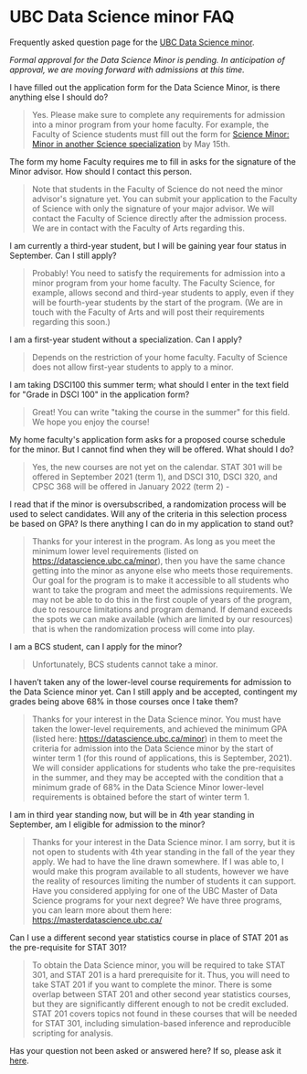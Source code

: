 # UBC Data Science minor FAQ
Frequently asked question page for the [UBC Data Science minor](https://datascience.ubc.ca/minor).

*Formal approval for the Data Science Minor is pending. In anticipation of approval, we are moving forward with admissions at this time.*

I have filled out the application form for the Data Science Minor, is there anything else I should do? 
> Yes. Please make sure to complete any requirements for admission into a minor program from your home faculty. For example, the Faculty of Science students must fill out the form for [Science Minor: Minor in another Science specialization](https://ubc.ca1.qualtrics.com/jfe/form/SV_9yOGsxLDg6FH6bH) by May 15th. 

The form my home Faculty requires me to fill in asks for the signature of the Minor advisor. How should I contact this person. 
> Note that students in the Faculty of Science do not need the minor advisor's signature yet. You can submit your application to the Faculty of Science with only the signature of your major advisor. We will contact the Faculty of Science directly after the admission process. We are in contact with the Faculty of Arts regarding this.  

I am currently a third-year student, but I will be gaining year four status in September. Can I still apply? 
> Probably! You need to satisfy the requirements for admission into a minor program from your home faculty. The Faculty Science, for example, allows second and third-year students to apply, even if they will be fourth-year students by the start of the program. 
(We are in touch with the Faculty of Arts and will post their requirements regarding this soon.)

I am a first-year student without a specialization. Can I apply?
> Depends on the restriction of your home faculty. Faculty of Science does not allow first-year students to apply to a minor. 

I am taking DSCI100 this summer term; what should I enter in the text field for "Grade in DSCI 100" in the application form?
> Great! You can write "taking the course in the summer" for this field. We hope you enjoy the course!  

My home faculty's application form asks for a proposed course schedule for the minor. But I cannot find when they will be offered. What should I do?
> Yes, the new courses are not yet on the calendar. STAT 301 will be offered in September 2021 (term 1), and DSCI 310, DSCI 320, and CPSC 368 will be offered in January 2022 (term 2)
    - 

I read that if the minor is oversubscribed, a randomization process will be used to select candidates. Will any of the criteria in this selection process be based on GPA? Is there anything I can do in my application to stand out?
> Thanks for your interest in the program. As long as you meet the minimum lower level requirements (listed on https://datascience.ubc.ca/minor), then you have the same chance getting into the minor as anyone else who meets those requirements. Our goal for the program is to make it accessible to all students who want to take the program and meet the admissions requirements. We may not be able to do this in the first couple of years of the program, due to resource limitations and program demand. If demand exceeds the spots we can make available (which are limited by our resources) that is when the randomization process will come into play. 

I am a BCS student, can I apply for the minor?
> Unfortunately, BCS students cannot take a minor.

I haven’t taken any of the lower-level course requirements for admission to the Data Science minor yet. Can I still apply and be accepted, contingent my grades being above 68% in those courses once I take them? 

> Thanks for your interest in the Data Science minor. You must have taken the lower-level requirements, and achieved the minimum GPA (listed here: https://datascience.ubc.ca/minor) in them to meet the criteria for admission into the Data Science minor by the start of winter term 1 (for this round of applications, this is September, 2021). We will consider applications for students who take the pre-requisites in the summer, and they may be accepted with the condition that a minimum grade of 68% in the Data Science Minor lower-level requirements is obtained before the start of winter term 1.

I am in third year standing now, but will be in 4th year standing in September, am I eligible for admission to the minor?

> Thanks for your interest in the Data Science minor. I am sorry, but it is not open to students with 4th year standing in the fall of the year they apply. We had to have the line drawn somewhere. If I was able to, I would make this program available to all students, however we have the reality of resources limiting the number of students it can support. Have you considered applying for one of the UBC Master of Data Science programs for your next degree? We have three programs, you can learn more about them here: https://masterdatascience.ubc.ca/

Can I use a different second year statistics course in place of STAT 201 as the pre-requisite for STAT 301?

> To obtain the Data Science minor, you will be required to take STAT 301, and STAT 201 is a hard prerequisite for it. Thus, you will need to take STAT 201 if you want to complete the minor. There is some overlap between STAT 201 and other second year statistics courses, but they are significantly different enough to not be credit excluded. STAT 201 covers topics not found in these courses that will be needed for STAT 301, including simulation-based inference and reproducible scripting for analysis.

Has your question not been asked or answered here? If so, please ask it [here](https://github.com/UBC-DSCI/ubc-dsci-minor-faq/issues/new?assignees=ttimbers%2C+mgelbart%2C+gcohenfr%2C+cheeren&labels=&template=ubc-data-science-minor-frequently-asked-questions.md&title=UBC+Data+Science+minor+question).
